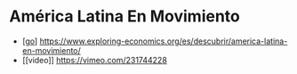 # América Latina En Movimiento

- [[go]] https://www.exploring-economics.org/es/descubrir/america-latina-en-movimiento/
- [[video]] https://vimeo.com/231744228


[//begin]: # "Autogenerated link references for markdown compatibility"
[go]: go "Go"
[//end]: # "Autogenerated link references"